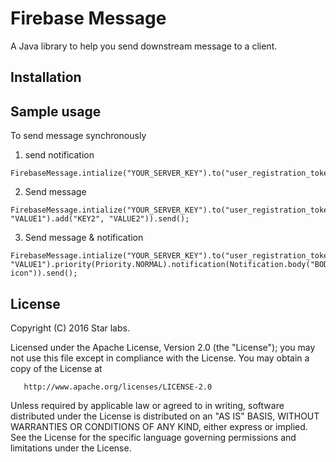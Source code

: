 # Firebase Message

A Java library to help you send downstream message to a client. 

## Installation

## Sample usage

To send message synchronously

1) send notification
```shell
FirebaseMessage.intialize("YOUR_SERVER_KEY").to("user_registration_token").notification(Notification.body("MSG_BODY").title("MSG_TITLE").send();
```

2) Send message  
```shell
FirebaseMessage.intialize("YOUR_SERVER_KEY").to("user_registration_token").data(Data.add("KEY1", "VALUE1").add("KEY2", "VALUE2")).send();
```

3) Send message & notification
```shell
FirebaseMessage.intialize("YOUR_SERVER_KEY").to("user_registration_token").data(Data.add("KEY1", "VALUE1").priority(Priority.NORMAL).notification(Notification.body("BODY").title("YOUR_TITLE").icon("Notification icon")).send();
```

## License

  Copyright (C) 2016 Star labs.
 
  Licensed under the Apache License, Version 2.0 (the "License");
  you may not use this file except in compliance with the License.
  You may obtain a copy of the License at
 
       http://www.apache.org/licenses/LICENSE-2.0
 
  Unless required by applicable law or agreed to in writing, software
  distributed under the License is distributed on an "AS IS" BASIS,
  WITHOUT WARRANTIES OR CONDITIONS OF ANY KIND, either express or implied.
  See the License for the specific language governing permissions and
  limitations under the License.
